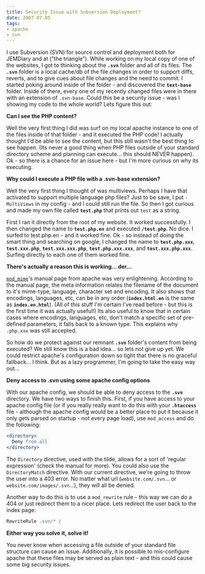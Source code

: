 ```yaml
---
title: Security Issue with Subversion Deployment?
date: 2007-07-05
tags:
- apache
- svn
---
```

I use Subversion (SVN) for source control and deployment both for JEMDiary and at ("the triangle"). While working on my local copy of one of the websites, I got to thinking about the **`.svn`** folder and all of its files.  The **`.svn`** folder is a local cache/db of the file changes in order to support diffs, reverts, and to give cues about file changes and the need to commit.  I started poking around inside of the folder - and discovered the **`text-base`** folder.  Inside of there, every one of my recently changed files were in there with an extension of `.svn-base`.  Could this be a security issue - was I showing my code to the whole world?  Lets figure this out:

<!--more-->

**Can I see the PHP content?**

Well the very first thing I did was surf on my local apache instance to one of the files inside of that folder - and it executed the PHP code!  I actually thought I'd be able to see the content, but this still wasn't the best thing to see happen. (Its never a good thing when PHP files outside of your standard directory scheme and planning can execute... this should NEVER happen).  Ok - so there is a chance for an issue here - but I'm more curious on why its executing.

**Why could I execute a PHP file with a .svn-base extension?**

Well the very first thing I thought of was multiviews.  Perhaps I have that activated to support multiple language php files?  Just to be save, I put `-MultiViews` in my config - and I could still run the file.  So then I got curious and made my own file called **`test.php`** that prints out `test` as a string.

First I ran it directly from the root of my website.  It worked successfully.  I then changed the name to **`test.php.en`** and executed **`/test.php`**. No dice.  I surfed to test.php.en - and it worked fine.  Ok - so instead of doing the smart thing and searching on google, I changed the name to **`test.php.xxx`**, **`test.xxx.php`**, **`test.xxx.xxx.php`**, **`test.php.xxx.xxx`**, and **`test.xxx.php.xxx`**.  Surfing directly to each one of them worked fine.

**There's actually a reason this is working... der...**

[`mod_mime`](http://httpd.apache.org/docs/2.2/mod/mod_mime.html)'s manual page from apache was very enlightening.  According to the manual page, the meta information relates the filename of the document to it's     mime-type, language, character set and encoding.  It also shows that encodings, languages, etc, can be in any order (**`index.html.en`** is the same as **`index.en.html`**).  (All of this stuff I'm certain I've read before - but this is the first time it was actually useful!)  Its also useful to know that in certain cases where encodings, languages, etc, don't match a specific set of pre-defined parameters, it falls back to a known type.  This explains why `.php.xxx` was still accepted.

So how do we protect against our remnant **`.svn`** folder's content from being executed?  We still know this is a bad idea... so lets not give up yet.  We could restrict apache's configuration down so tight that there is no graceful fallback... I think.  But as a lazy programmer, I'm going to take the easy way out...

**Deny access to .svn using some apache config options**

With our apache config, we should be able to deny access to the **`.svn`** directory.  We have two ways to finish this.  First, if you have access to your apache config file (or if you really really want to do this with your **`.htaccess`** file - although the apache config would be a better place to put it because it only gets parsed on startup - not every page load), use `mod_access` and do the following:

```apache
<directory>
  Deny from all
</directory>
```

The `Directory` directive, used with the tilde, allows for a sort of 'regular expression' (check the manual for more).  You could also use the `DirectoryMatch` directive.  With our current directive, we're going to throw the user into a 403 error.  No matter what url (`website.com/.svn`... or `website.com/images/.svn`...), they will all be denied.

Another way to do this is to use a `mod_rewrite` rule - this way we can do a 404 or just redirect them to a nicer place.  Lets redirect the user back to the index page:

```apache
RewriteRule .svn/* /
```

**Either way you solve it, solve it!**

You never know when accessing a file outside of your standard file structure can cause an issue.  Additionally, it is possible to mis-configure apache that these files may be served as plain text - and this could cause some big security issues.
